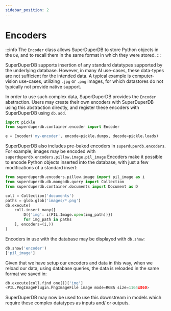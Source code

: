 ```yaml
---
sidebar_position: 2
---
```


# Encoders

:::info
The `Encoder` class allows SuperDuperDB to store Python objects in the `DB`,
and to recall them in the same format in which they were stored.
:::

SuperDuperDB supports insertion of any standard datatypes supported by the underlying database.
However, in many AI use-cases, these data-types are not sufficient for the intended data.
A typical example is computer-vision use-cases, utilizing `.jpg` or `.png` images,
for which datastores do not typically not provide native support.

In order to use such complex data, SuperDuperDB provides the `Encoder` abstraction.
Users may create their own encoders with SuperDuperDB using this abstraction directly,
and register these encoders with SuperDuperDB using `db.add`.

```python
import pickle
from superduperdb.container.encoder import Encoder

e = Encoder('my-encoder', encode=pickle.dumps, decode=pickle.loads)
```

SuperDuperDB also includes pre-baked encoders in `superduperdb.encoders`.
For example, images may be encoded with `superduperdb.encoders.pillow.image.pil_image`
Encoders make it possible to encode Python objects inserted into the database, with
just a few modifications of a standard insert:

```python
from superduperdb.encoders.pillow.image import pil_image as i
from superduperdb.db.mongodb.query import Collection
from superduperdb.container.documents import Document as D

coll = Collection('documents')
paths = glob.glob('images/*.png')
db.execute(
    coll.insert_many([
        D({'img': i(PIL.Image.open(img_path))})
        for img_path in paths
    ], encoders=(i,))
)
```

Encoders in use with the database may be displayed with `db.show`:

```python
db.show('encoder')
['pil_image']
```

Given that we have setup our encoders and data in this way, when we reload our data, using database queries, the data is reloaded in the same format we saved in:

```python
db.execute(coll.find_one())['img']
<PIL.PngImagePlugin.PngImageFile image mode=RGBA size=1164x860>
```

SuperDuperDB may now be used to use this downstream in models which require these complex datatypes as
inputs and/ or outputs.